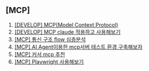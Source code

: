 ## [MCP]

1. [[DEVELOP] MCP(Model Context Protocol)](/develop/2025/04/09/mcp/)
1. [[DEVELOP] MCP claude 적용하고 사용해보기](/develop/2025/04/14/mcp_claude/)
1. [[MCP] 통신 구조 flow 심층분석](/mcp/2025/04/17/sse_stdio)
1. [[MCP] AI Agent이용한 mcp서버 테스트 환경 구축해보자](/mcp/2025/04/22/test_environment)
1. [[MCP] 커서 mcp 추천](/mcp/2025/05/14/mcp_recommend)
1. [[MCP] Playwright 사용해보기](/mcp/2025/06/25/mcp_playwright)
